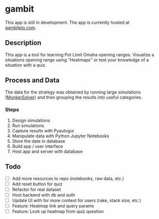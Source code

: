 # gambit
This app is still in development. The app is currently hosted at [gambitplo.com](https://gambitplo.com/).

## Description
This app is a tool for learning Pot Limit Omaha opening ranges. Visualize a situations opening range using "Heatmaps" or test your knowledge of a situation with a quiz.

## Process and Data
The data for the strategy was obtained by running large simulations ([MonkerSolver](https://monkersolver.com/)) and then grouping the results into useful categories.

### Steps
1. Design simulations
2. Run simulations
3. Capture results with Pyautogui
4. Manipulate data with Python Jupyter Notebooks
5. Store the date in database
6. Build app / user interface
7. Host app and server with database

## Todo
- [ ] Add more resources to repo (notebooks, raw data, etc.)
- [ ] Add reset button for quiz
- [ ] Refactor for real dataset
- [ ] Host backend with db and auth
- [ ] Update UI with for more context for users (rake, stack size, etc.)
- [ ] Feature: Heatmap link and query params
- [ ] Feature: Look up heatmap from quiz question
